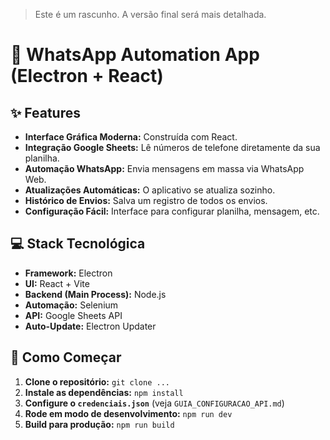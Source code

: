 > Este é um rascunho. A versão final será mais detalhada.

# 🚀 WhatsApp Automation App (Electron + React)

## ✨ Features

*   **Interface Gráfica Moderna:** Construída com React.
*   **Integração Google Sheets:** Lê números de telefone diretamente da sua planilha.
*   **Automação WhatsApp:** Envia mensagens em massa via WhatsApp Web.
*   **Atualizações Automáticas:** O aplicativo se atualiza sozinho.
*   **Histórico de Envios:** Salva um registro de todos os envios.
*   **Configuração Fácil:** Interface para configurar planilha, mensagem, etc.

## 💻 Stack Tecnológica

*   **Framework:** Electron
*   **UI:** React + Vite
*   **Backend (Main Process):** Node.js
*   **Automação:** Selenium
*   **API:** Google Sheets API
*   **Auto-Update:** Electron Updater

## 🚀 Como Começar

1.  **Clone o repositório:** `git clone ...`
2.  **Instale as dependências:** `npm install`
3.  **Configure o `credenciais.json`** (veja `GUIA_CONFIGURACAO_API.md`)
4.  **Rode em modo de desenvolvimento:** `npm run dev`
5.  **Build para produção:** `npm run build`

